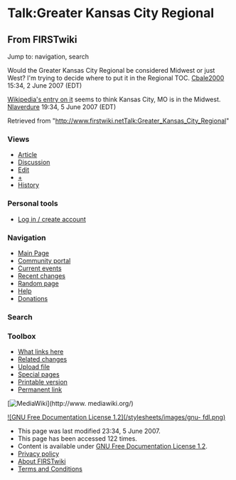 # Talk:Greater Kansas City Regional

## From FIRSTwiki

Jump to: navigation, search

Would the Greater Kansas City Regional be considered Midwest or just West? I'm trying to decide where to put it in the Regional TOC. [Cbale2000](User:Cbale2000 "User:Cbale2000") 15:34, 2 June 2007 (EDT)

[Wikipedia's entry on it](http://www.wikipedia.org/wiki/Kansas_City%2C_Missouri "wikipedia:Kansas_City,_Missouri") seems to think Kansas City, MO is in the Midwest. [Nlaverdure](User:Nlaverdure "User:Nlaverdure") 19:34, 5 June 2007 (EDT)

Retrieved from "<http://www.firstwiki.netTalk:Greater_Kansas_City_Regional>"

### Views

- [Article](Greater_Kansas_City_Regional)
- [Discussion](Talk:Greater_Kansas_City_Regional)
- [Edit](/index.php?title=Talk:Greater_Kansas_City_Regional&action=edit)
- [+](/index.php?title=Talk:Greater_Kansas_City_Regional&action=edit&section=new)
- [History](/index.php?title=Talk:Greater_Kansas_City_Regional&action=history)

### Personal tools

- [Log in / create account](/index.php?title=Special:Userlogin&returnto=Talk:Greater_Kansas_City_Regional)

[](Main_Page "Main Page")

### Navigation

- [Main Page](Main_Page)
- [Community portal](FIRSTwiki:Community_portal)
- [Current events](Current_events)
- [Recent changes](Special:Recentchanges)
- [Random page](Special:Random)
- [Help](Help:Contents)
- [Donations](FIRSTwiki:Site_support)

### Search

### Toolbox

- [What links here](Special:Whatlinkshere/Talk:Greater_Kansas_City_Regional)
- [Related changes](Special:Recentchangeslinked/Talk:Greater_Kansas_City_Regional)
- [Upload file](Special:Upload)
- [Special pages](Special:Specialpages)
- [Printable version](/index.php?title=Talk:Greater_Kansas_City_Regional&printable=yes)
- [Permanent link](/index.php?title=Talk:Greater_Kansas_City_Regional&oldid=61098)

[![MediaWiki](/skins/common/images/poweredby_mediawiki_88x31.png)](http://www.
mediawiki.org/)

[![GNU Free Documentation License 1.2](/stylesheets/images/gnu-
fdl.png)](http://www.gnu.org/copyleft/fdl.html)

- This page was last modified 23:34, 5 June 2007.
- This page has been accessed 122 times.
- Content is available under [GNU Free Documentation License 1.2](http://www.gnu.org/copyleft/fdl.html "http://www.gnu.org/copyleft/fdl.html").
- [Privacy policy](FIRSTwiki:Privacy_policy "FIRSTwiki:Privacy policy")
- [About FIRSTwiki](FIRSTwiki:About "FIRSTwiki:About")
- [Terms and Conditions](FIRSTwiki:Terms_and_conditions "FIRSTwiki:Terms and conditions")
